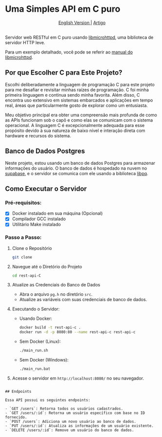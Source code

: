 # Uma Simples API em C puro
<div align=center>
   <a href="./README.md">
   English Version
   </a>
   |
   <a href="https://medium.com/@pedrofnseca/evoluindo-como-desenvolvedor-minha-experi%C3%AAncia-com-a-api-feita-em-c-69b758801c91" target="_blank">
   Artigo
   </a>
</div>
<br>

Servidor web RESTful em C puro usando [libmicrohttpd](https://www.gnu.org/software/libmicrohttpd/), uma biblioteca de servidor HTTP leve.

Para um exemplo detalhado, você pode se referir ao [manual do libmicrohttpd](https://www.gnu.org/software/libmicrohttpd/manual/libmicrohttpd.html#Simple-HTTP-server-example).

## Por que Escolher C para Este Projeto?

Escolhi deliberadamente a linguagem de programação C para este projeto para me desafiar e revisitar minhas raízes de programação. C foi minha primeira linguagem e continua sendo minha favorita. Além disso, C encontra uso extensivo em sistemas embarcados e aplicações em tempo real, áreas que particularmente gosto de explorar como um entusiasta.

Meu objetivo principal era obter uma compreensão mais profunda de como as APIs funcionam sob o capô e como elas se comunicam com o sistema operacional. A linguagem C é excepcionalmente adequada para esse propósito devido à sua natureza de baixo nível e interação direta com hardware e recursos do sistema.

## Banco de Dados Postgres

Neste projeto, estou usando um banco de dados Postgres para armazenar informações do usuário. O banco de dados é hospedado na nuvem no [supabase](https://supabase.com/), e o servidor se comunica com ele usando a biblioteca [libpq](https://www.postgresql.org/docs/9.1/libpq.html).

## Como Executar o Servidor

### Pré-requisitos:
- [x] Docker instalado em sua máquina (Opcional)
- [x] Compilador GCC instalado
- [x] Utilitário Make instalado

### Passo a Passo:

1. Clone o Repositório
   ```bash	
   git clone
    ```
2. Navegue até o Diretório do Projeto
    ```bash
    cd rest-api-C
    ```
3. Atualize as Credenciais do Banco de Dados
    - Abra o arquivo `pg.h` no diretório `src`.
    - Atualize as variáveis com suas credenciais de banco de dados.

4. Executando o Servidor:
    - Usando Docker:
      ```bash
      docker build -t rest-api-c .
      docker run -d -p 8080:80 --name rest-api-c rest-api-c
      ```
    - Sem Docker (Linux):
      ```bash
      ./main_run.sh
      ```
    - Sem Docker (Windows):
      ```bash
      ./main_run.bat
      ```
5. Acesse o servidor em `http://localhost:8080/` no seu navegador.
```

## Endpoints

Essa API possui os seguintes endpoints:

- `GET /users`: Retorna todos os usuários cadastrados.
- `GET /users/:id`: Retorna um usuário específico com base no ID fornecido.
- `POST /users`: Adiciona um novo usuário ao banco de dados.
- `PUT /users/:id`: Atualiza as informações de um usuário existente.
- `DELETE /users/:id`: Remove um usuário do banco de dados.
